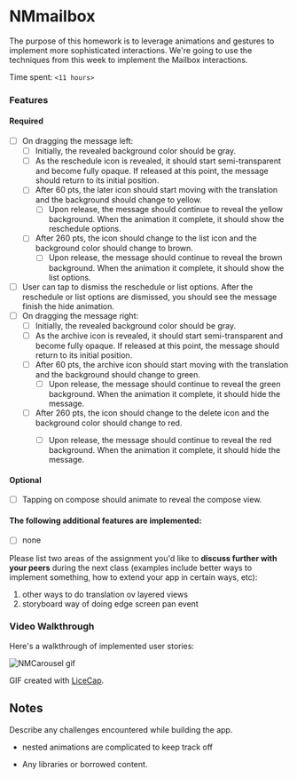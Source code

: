 # NMmailbox

The purpose of this homework is to leverage animations and gestures to implement more sophisticated interactions. We're going to use the techniques from this week to implement the Mailbox interactions.

Time spent: `<11 hours>`

### Features

#### Required

- [ ] On dragging the message left:
  - [ ] Initially, the revealed background color should be gray.
  - [ ] As the reschedule icon is revealed, it should start semi-transparent and become fully opaque. If released at this point, the message should return to its initial position.
  - [ ] After 60 pts, the later icon should start moving with the translation and the background should change to yellow.
    - [ ] Upon release, the message should continue to reveal the yellow background. When the animation it complete, it should show the reschedule options.
  - [ ] After 260 pts, the icon should change to the list icon and the background color should change to brown.
    - [ ] Upon release, the message should continue to reveal the brown background. When the animation it complete, it should show the list options.

- [ ] User can tap to dismiss the reschedule or list options. After the reschedule or list options are dismissed, you should see the message finish the hide animation.
- [ ] On dragging the message right:
  - [ ] Initially, the revealed background color should be gray.
  - [ ] As the archive icon is revealed, it should start semi-transparent and become fully opaque. If released at this point, the message should return to its initial position.
  - [ ] After 60 pts, the archive icon should start moving with the translation and the background should change to green.
    - [ ] Upon release, the message should continue to reveal the green background. When the animation it complete, it should hide the message.
  - [ ] After 260 pts, the icon should change to the delete icon and the background color should change to red.
    - [ ] Upon release, the message should continue to reveal the red background. When the animation it complete, it should hide the message.


#### Optional

- [ ] Tapping on compose should animate to reveal the compose view.


#### The following **additional** features are implemented:

- [ ] none

Please list two areas of the assignment you'd like to **discuss further with your peers** during the next class (examples include better ways to implement something, how to extend your app in certain ways, etc):

1. other ways to do translation ov layered views
2. storyboard way of doing edge screen pan event

### Video Walkthrough 

Here's a walkthrough of implemented user stories:

![NMCarousel gif](NMCarousel.gif)

GIF created with [LiceCap](http://www.cockos.com/licecap/).

## Notes

Describe any challenges encountered while building the app.
- nested animations are complicated to keep track off

* Any libraries or borrowed content.
